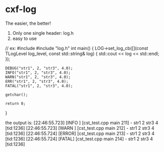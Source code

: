 # cxf-log
The easier, the better!

1. Only one single header: log.h
2. easy to use

// ex:
#include <iostream>
#include "log.h"
int main()
{
	LOG->set_log_cb([](const TLogLevel log_level, const std::string& log) {
		std::cout << log << std::endl;
	});
  
 	DEBUG("str1", 2, "str3", 4.0);
 	INFO("str1", 2, "str3", 4.0);
 	WARN("str1", 2, "str3", 4.0);
 	ERR("str1", 2, "str3", 4.0);
 	FATAL("str1", 2, "str3", 4.0);
  
	getchar();
  
	return 0;
 }

the output is:
[22:46:55.723] [INFO ] [cst_test.cpp main 211] - str1 2 str3 4 [tid:1236]
[22:46:55.723] [WARN ] [cst_test.cpp main 212] - str1 2 str3 4 [tid:1236]
[22:46:55.724] [ERROR] [cst_test.cpp main 213] - str1 2 str3 4 [tid:1236]
[22:46:55.724] [FATAL] [cst_test.cpp main 214] - str1 2 str3 4 [tid:1236]
